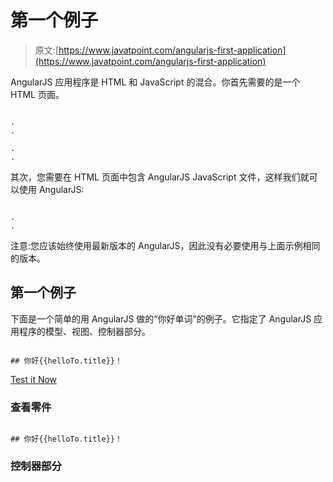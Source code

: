 # 第一个例子

> 原文:[https://www.javatpoint.com/angularjs-first-application](https://www.javatpoint.com/angularjs-first-application)

AngularJS 应用程序是 HTML 和 JavaScript 的混合。你首先需要的是一个 HTML 页面。

```

.
.

.
.

```

其次，您需要在 HTML 页面中包含 AngularJS JavaScript 文件，这样我们就可以使用 AngularJS:

```

.
.

```

注意:您应该始终使用最新版本的 AngularJS，因此没有必要使用与上面示例相同的版本。

## 第一个例子

下面是一个简单的用 AngularJS 做的“你好单词”的例子。它指定了 AngularJS 应用程序的模型、视图、控制器部分。

```

## 你好{{helloTo.title}}！

```

[Test it Now](https://www.javatpoint.com/oprweb/test.jsp?filename=angularfirst)

### 查看零件

```

## 你好{{helloTo.title}}！

```

### 控制器部分